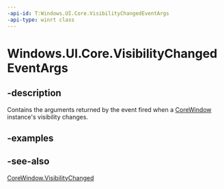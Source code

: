 ```yaml
---
-api-id: T:Windows.UI.Core.VisibilityChangedEventArgs
-api-type: winrt class
---
```


<!-- Class syntax.
public class VisibilityChangedEventArgs : Windows.UI.Core.ICoreWindowEventArgs, Windows.UI.Core.IVisibilityChangedEventArgs
-->

# Windows.UI.Core.VisibilityChangedEventArgs

## -description
Contains the arguments returned by the event fired when a [CoreWindow](corewindow.md) instance's visibility changes.

## -examples

## -see-also
[CoreWindow.VisibilityChanged](corewindow_visibilitychanged.md)
